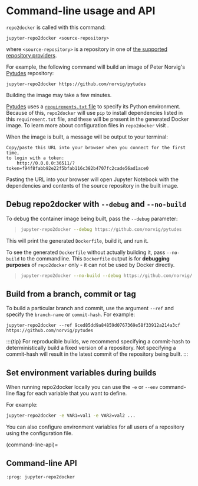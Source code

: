 # Command-line usage and API

`repo2docker` is called with this command:

```
jupyter-repo2docker <source-repository>
```

where `<source-repository>` is a repository in one of [the supported repository providers](#repository-providers).

For example, the following command will build an image of Peter Norvig's
[Pytudes] repository:

```
jupyter-repo2docker https://github.com/norvig/pytudes
```

Building the image may take a few minutes.

[Pytudes] uses a [`requirements.txt` file](https://github.com/norvig/pytudes/blob/HEAD/requirements.txt) to specify its Python environment. Because of this, `repo2docker` will use `pip` to install dependencies listed in this `requirement.txt` file, and these will be present in the generated Docker image. To learn more about configuration files in `repo2docker` visit [](#config-files).

When the image is built, a message will be output to your terminal:

```
Copy/paste this URL into your browser when you connect for the first time,
to login with a token:
    http://0.0.0.0:36511/?token=f94f8fabb92e22f5bfab116c382b4707fc2cade56ad1ace0
```

Pasting the URL into your browser will open Jupyter Notebook with the
dependencies and contents of the source repository in the built image.

## Debug repo2docker with `--debug` and `--no-build`

To debug the container image being built, pass the `--debug` parameter:

> ```bash
> jupyter-repo2docker --debug https://github.com/norvig/pytudes
> ```

This will print the generated `Dockerfile`, build it, and run it.

To see the generated `Dockerfile` without actually building it, pass `--no-build` to the commandline.
This `Dockerfile` output is for **debugging purposes** of `repo2docker` only - it can not be used by Docker directly.

> ```bash
> jupyter-repo2docker --no-build --debug https://github.com/norvig/pytudes
> ```

## Build from a branch, commit or tag

To build a particular branch and commit, use the argument `--ref` and
specify the `branch-name` or `commit-hash`. For example:

```
jupyter-repo2docker --ref 9ced85dd9a84859d0767369e58f33912a214a3cf https://github.com/norvig/pytudes
```

:::{tip}
For reproducible builds, we recommend specifying a commit-hash to
deterministically build a fixed version of a repository. Not specifying a
commit-hash will result in the latest commit of the repository being built.
:::

## Set environment variables during builds

When running repo2docker locally you can use the `-e` or `--env` command-line
flag for each variable that you want to define.

For example:

```bash
jupyter-repo2docker -e VAR1=val1 -e VAR2=val2 ...
```

You can also configure environment variables for all users of a repository using the
[](#config-start) configuration file.

(command-line-api)=

## Command-line API

```{autoprogram} repo2docker.__main__:argparser
:prog: jupyter-repo2docker
```

[pytudes]: https://github.com/norvig/pytudes
